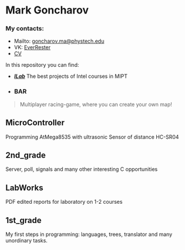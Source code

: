 # Mark Goncharov

### My contacts:
- Mailto: goncharov.ma@phystech.edu
- VK: [EverRester](https://vk.com/everrester)
- [CV](CV.pdf)
  
In this repository you can find:

* [***ILab***](https://github.com/MarkGoncharovAl/ILab) The best projects of Intel courses in MIPT

* ### BAR
> Multiplayer racing-game, where you can create your
own map!

MicroController
------
Programming AtMega8535 with ultrasonic Sensor of distance HC-SR04

2nd_grade
------
Server, poll, signals and many other interesting C opportunities

LabWorks
------
PDF edited reports for laboratory on 1-2 courses

1st_grade
------
My first steps in programming: languages, trees, translator
and many unordinary tasks.